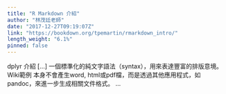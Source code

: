 ```yaml
---
title: "R Markdown 介紹"
author: "林茂廷老師"
date: "2017-12-27T09:19:07Z"
link: "https://bookdown.org/tpemartin/rmarkdown_intro/"
length_weight: "6.1%"
pinned: false
---
```


dplyr 介紹 [...] 一個標準化的純文字語法（syntax），用來表達豐富的排版意境。 Wiki範例 本身不會產生word, html或pdf檔，而是透過其他應用程式，如pandoc，來進一步生成相關文件格式。 ...
